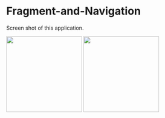 # Fragment-and-Navigation

Screen shot of this application.
<p float="left" >
<img src ="https://user-images.githubusercontent.com/59121881/150690085-01726925-a0de-4e40-9e34-45da0ffd4e17.jpg" width="200" />
<img src ="https://user-images.githubusercontent.com/59121881/150690088-5e15ee15-5b41-4b50-8ac0-0fa9d02af4f3.jpg" width="200" />
</p>
